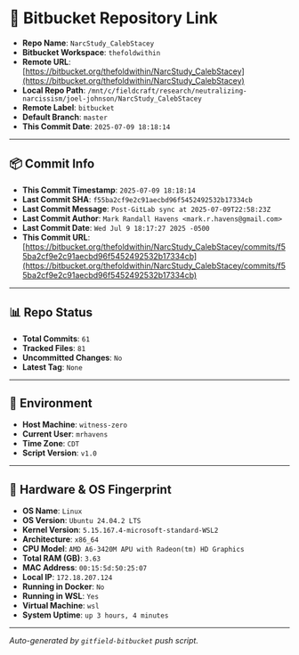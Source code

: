 # 🔗 Bitbucket Repository Link

- **Repo Name**: `NarcStudy_CalebStacey`
- **Bitbucket Workspace**: `thefoldwithin`
- **Remote URL**: [https://bitbucket.org/thefoldwithin/NarcStudy_CalebStacey](https://bitbucket.org/thefoldwithin/NarcStudy_CalebStacey)
- **Local Repo Path**: `/mnt/c/fieldcraft/research/neutralizing-narcissism/joel-johnson/NarcStudy_CalebStacey`
- **Remote Label**: `bitbucket`
- **Default Branch**: `master`
- **This Commit Date**: `2025-07-09 18:18:14`

---

## 📦 Commit Info

- **This Commit Timestamp**: `2025-07-09 18:18:14`
- **Last Commit SHA**: `f55ba2cf9e2c91aecbd96f5452492532b17334cb`
- **Last Commit Message**: `Post-GitLab sync at 2025-07-09T22:58:23Z`
- **Last Commit Author**: `Mark Randall Havens <mark.r.havens@gmail.com>`
- **Last Commit Date**: `Wed Jul 9 18:17:27 2025 -0500`
- **This Commit URL**: [https://bitbucket.org/thefoldwithin/NarcStudy_CalebStacey/commits/f55ba2cf9e2c91aecbd96f5452492532b17334cb](https://bitbucket.org/thefoldwithin/NarcStudy_CalebStacey/commits/f55ba2cf9e2c91aecbd96f5452492532b17334cb)

---

## 📊 Repo Status

- **Total Commits**: `61`
- **Tracked Files**: `81`
- **Uncommitted Changes**: `No`
- **Latest Tag**: `None`

---

## 🧭 Environment

- **Host Machine**: `witness-zero`
- **Current User**: `mrhavens`
- **Time Zone**: `CDT`
- **Script Version**: `v1.0`

---

## 🧬 Hardware & OS Fingerprint

- **OS Name**: `Linux`
- **OS Version**: `Ubuntu 24.04.2 LTS`
- **Kernel Version**: `5.15.167.4-microsoft-standard-WSL2`
- **Architecture**: `x86_64`
- **CPU Model**: `AMD A6-3420M APU with Radeon(tm) HD Graphics`
- **Total RAM (GB)**: `3.63`
- **MAC Address**: `00:15:5d:50:25:07`
- **Local IP**: `172.18.207.124`
- **Running in Docker**: `No`
- **Running in WSL**: `Yes`
- **Virtual Machine**: `wsl`
- **System Uptime**: `up 3 hours, 4 minutes`

---

_Auto-generated by `gitfield-bitbucket` push script._
